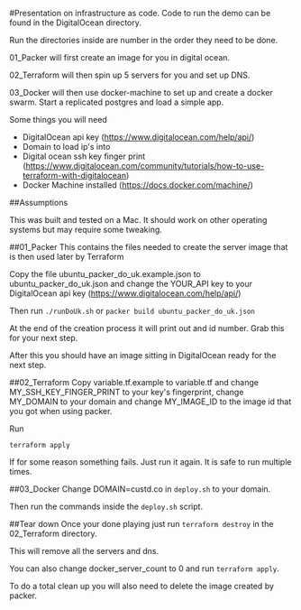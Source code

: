 #Presentation on infrastructure as code.
Code to run the demo can be found in the DigitalOcean directory.

Run the directories inside are number in the order they need to be done.

01_Packer will first create an image for you in digital ocean.

02_Terraform will then spin up 5 servers for you and set up DNS.

03_Docker will then use docker-machine to set up and create a docker swarm. Start a replicated postgres 
and load a simple app.

Some things you will need 
* DigitalOcean api key (https://www.digitalocean.com/help/api/)
* Domain to load ip's into
* Digital ocean ssh key finger print (https://www.digitalocean.com/community/tutorials/how-to-use-terraform-with-digitalocean)
* Docker Machine installed (https://docs.docker.com/machine/)

##Assumptions

This was built and tested on a Mac. It should work on other operating systems but may require some tweaking.

##01_Packer
This contains the files needed to create the server image that is then used later by Terraform

Copy the file ubuntu_packer_do_uk.example.json to ubuntu_packer_do_uk.json and change the YOUR_API key 
to your DigitalOcean api key (https://www.digitalocean.com/help/api/)

Then run ```./runDoUk.sh``` or ```packer build ubuntu_packer_do_uk.json```

At the end of the creation process it will print out and id number. Grab this for your next step.

After this you should have an image sitting in DigitalOcean ready for the next step.

##02_Terraform
Copy variable.tf.example to variable.tf and change MY_SSH_KEY_FINGER_PRINT to your key's fingerprint, 
change MY_DOMAIN to your domain and change MY_IMAGE_ID to the image id that you got when using packer.

Run 

```terraform apply``` 

If for some reason something fails. Just run it again. It is safe to run multiple times.

##03_Docker
Change DOMAIN=custd.co in ```deploy.sh``` to your domain.

Then run the commands inside the  ```deploy.sh``` script. 

##Tear down
Once your done playing just run ```terraform destroy``` in the 02_Terraform directory. 

This will remove all the servers and dns.
 
You can also change docker_server_count to 0 and run ```terraform apply```.

To do a total clean up you will also need to delete the image created by packer.





